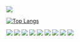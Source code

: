 <img src="https://capsule-render.vercel.app/api?type=waving&color=64d8fe&height=150&section=header" />


[![Top Langs](https://github-readme-stats.vercel.app/api/top-langs/?username=LogicRefinery)](https://github.com/anuraghazra/github-readme-stats)

<img src="https://img.shields.io/badge/Javascript-ffb13b?style=flat-square&logo=javascript&logoColor=white"/>
<img src="https://img.shields.io/badge/Typescript-ffb13b?style=flat-square&logo=typescript&logoColor=#3178C6"/>
<img src="https://img.shields.io/badge/ReactJs-ffb13b?style=flat-square&logo=react&logoColor=#61DAFB"/>
<img src="https://img.shields.io/badge/NextJs-ffb13b?style=flat-square&logo=next&logoColor=#000000"/>
<img src="https://img.shields.io/badge/ReactQuery-ffb13b?style=flat-square&logo=reactquery&logoColor=#FF4154"/>
<img src="https://img.shields.io/badge/ReactHookForm-ffb13b?style=flat-square&logo=reacthookform&logoColor=white"/>
<img src="https://img.shields.io/badge/Scss Module-ffb13b?style=flat-square&logo=scss module&logoColor=white"/>
<img src="https://img.shields.io/badge/Msw-ffb13b?style=flat-square&logo=msw&logoColor=white"/>



<img src="https://capsule-render.vercel.app/api?type=waving&color=64d8fe&height=150&section=footer" />
